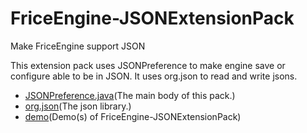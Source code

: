 # FriceEngine-JSONExtensionPack
Make FriceEngine support JSON

This extension pack uses JSONPreference to make engine save or configure able to be in JSON. It uses org.json to read and write 
jsons.

- [JSONPreference.java](/src/org/frice/game/utils/data/JSONPreference.java)(The main body of this pack.)
- [org.json](/src/org/json/)(The json library.)
- [demo](/demo)(Demo(s) of FriceEngine-JSONExtensionPack)
